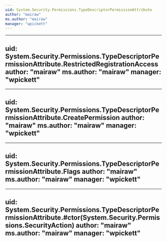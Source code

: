 ```yaml
---
uid: System.Security.Permissions.TypeDescriptorPermissionAttribute
author: "mairaw"
ms.author: "mairaw"
manager: "wpickett"
---
```


---
uid: System.Security.Permissions.TypeDescriptorPermissionAttribute.RestrictedRegistrationAccess
author: "mairaw"
ms.author: "mairaw"
manager: "wpickett"
---

---
uid: System.Security.Permissions.TypeDescriptorPermissionAttribute.CreatePermission
author: "mairaw"
ms.author: "mairaw"
manager: "wpickett"
---

---
uid: System.Security.Permissions.TypeDescriptorPermissionAttribute.Flags
author: "mairaw"
ms.author: "mairaw"
manager: "wpickett"
---

---
uid: System.Security.Permissions.TypeDescriptorPermissionAttribute.#ctor(System.Security.Permissions.SecurityAction)
author: "mairaw"
ms.author: "mairaw"
manager: "wpickett"
---
